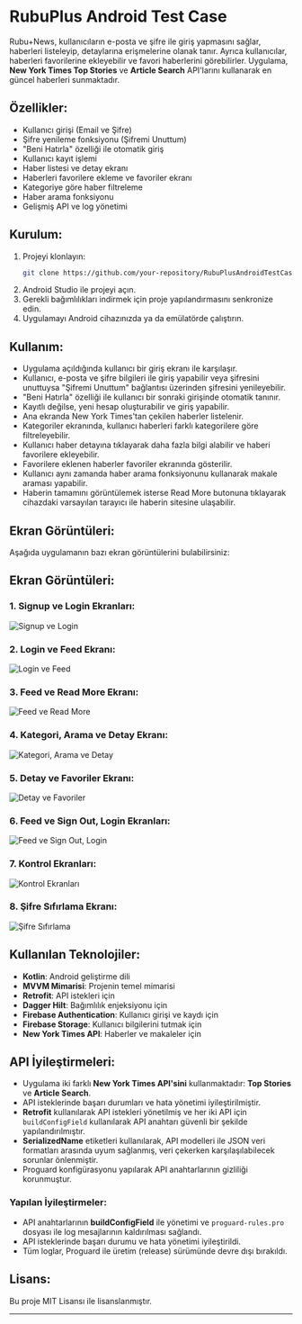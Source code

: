 # RubuPlus Android Test Case

Rubu+News, kullanıcıların e-posta ve şifre ile giriş yapmasını sağlar, haberleri listeleyip, detaylarına erişmelerine olanak tanır. Ayrıca kullanıcılar, haberleri favorilerine ekleyebilir ve favori haberlerini görebilirler. Uygulama, **New York Times Top Stories** ve **Article Search** API'larını kullanarak en güncel haberleri sunmaktadır.

## Özellikler:
- Kullanıcı girişi (Email ve Şifre)
- Şifre yenileme fonksiyonu (Şifremi Unuttum)
- "Beni Hatırla" özelliği ile otomatik giriş
- Kullanıcı kayıt işlemi
- Haber listesi ve detay ekranı
- Haberleri favorilere ekleme ve favoriler ekranı
- Kategoriye göre haber filtreleme
- Haber arama fonksiyonu
- Gelişmiş API ve log yönetimi

## Kurulum:
1. Projeyi klonlayın:
   ```bash
   git clone https://github.com/your-repository/RubuPlusAndroidTestCase.git
2. Android Studio ile projeyi açın.
3. Gerekli bağımlılıkları indirmek için proje yapılandırmasını senkronize edin.
4. Uygulamayı Android cihazınızda ya da emülatörde çalıştırın.

## Kullanım:
- Uygulama açıldığında kullanıcı bir giriş ekranı ile karşılaşır.
- Kullanıcı, e-posta ve şifre bilgileri ile giriş yapabilir veya şifresini unuttuysa "Şifremi Unuttum" bağlantısı üzerinden şifresini yenileyebilir.
- "Beni Hatırla" özelliği ile kullanıcı bir sonraki girişinde otomatik tanınır.
- Kayıtlı değilse, yeni hesap oluşturabilir ve giriş yapabilir.
- Ana ekranda New York Times'tan çekilen haberler listelenir.
- Kategoriler ekranında, kullanıcı haberleri farklı kategorilere göre filtreleyebilir.
- Kullanıcı haber detayına tıklayarak daha fazla bilgi alabilir ve haberi favorilere ekleyebilir.
- Favorilere eklenen haberler favoriler ekranında gösterilir.
- Kullanıcı aynı zamanda haber arama fonksiyonunu kullanarak makale araması yapabilir.
- Haberin tamamını görüntülemek isterse Read More butonuna tıklayarak cihazdaki varsayılan tarayıcı ile haberin sitesine ulaşabilir.

## Ekran Görüntüleri:
Aşağıda uygulamanın bazı ekran görüntülerini bulabilirsiniz:

## Ekran Görüntüleri:

### 1. Signup ve Login Ekranları:
![Signup ve Login](app/src/main/java/com/example/newsmobileapplication/Images/presentationImages/icon-signup-login.jpg)

### 2. Login ve Feed Ekranı:
![Login ve Feed](app/src/main/java/com/example/newsmobileapplication/Images/presentationImages/login-signup-feed.jpg)

### 3. Feed ve Read More Ekranı:
![Feed ve Read More](app/src/main/java/com/example/newsmobileapplication/Images/presentationImages/feed-detail-readmore.jpg)

### 4. Kategori, Arama ve Detay Ekranı:
![Kategori, Arama ve Detay](app/src/main/java/com/example/newsmobileapplication/Images/presentationImages/category-search-detail.jpg)

### 5. Detay ve Favoriler Ekranı:
![Detay ve Favoriler](app/src/main/java/com/example/newsmobileapplication/Images/presentationImages/detail-favorite.jpg)

### 6. Feed ve Sign Out, Login Ekranları:
![Feed ve Sign Out, Login](app/src/main/java/com/example/newsmobileapplication/Images/presentationImages/feed-signout-login.jpg)

### 7. Kontrol Ekranları:
![Kontrol Ekranları](app/src/main/java/com/example/newsmobileapplication/Images/presentationImages/controll-screens.jpg)

### 8. Şifre Sıfırlama Ekranı:
![Şifre Sıfırlama](app/src/main/java/com/example/newsmobileapplication/Images/presentationImages/resetpassword.jpg)

## Kullanılan Teknolojiler:
- **Kotlin**: Android geliştirme dili
- **MVVM Mimarisi**: Projenin temel mimarisi
- **Retrofit**: API istekleri için
- **Dagger Hilt**: Bağımlılık enjeksiyonu için
- **Firebase Authentication**: Kullanıcı girişi ve kaydı için
- **Firebase Storage**: Kullanıcı bilgilerini tutmak için
- **New York Times API**: Haberler ve makaleler için
  
## API İyileştirmeleri:
- Uygulama iki farklı **New York Times API'sini** kullanmaktadır: **Top Stories** ve **Article Search**.
- API isteklerinde başarı durumları ve hata yönetimi iyileştirilmiştir.
- **Retrofit** kullanılarak API istekleri yönetilmiş ve her iki API için `buildConfigField` kullanılarak API anahtarı güvenli bir şekilde yapılandırılmıştır.
- **SerializedName** etiketleri kullanılarak, API modelleri ile JSON veri formatları arasında uyum sağlanmış, veri çekerken karşılaşılabilecek sorunlar önlenmiştir.
- Proguard konfigürasyonu yapılarak API anahtarlarının gizliliği korunmuştur.

### Yapılan İyileştirmeler:
- API anahtarlarının **buildConfigField** ile yönetimi ve `proguard-rules.pro` dosyası ile log mesajlarının kaldırılması sağlandı.
- API isteklerinde başarı durumu ve hata yönetimi iyileştirildi.
- Tüm loglar, Proguard ile üretim (release) sürümünde devre dışı bırakıldı.

## Lisans:
Bu proje MIT Lisansı ile lisanslanmıştır.

-----------------------------------------------------------------------------------------------------------------------------------------------------------------------------
